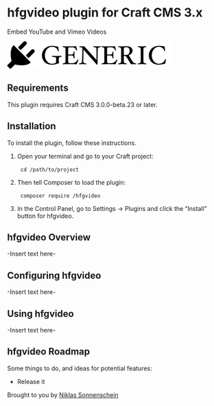 # hfgvideo plugin for Craft CMS 3.x

Embed YouTube and Vimeo Videos

![Screenshot](resources/img/plugin-logo.png)

## Requirements

This plugin requires Craft CMS 3.0.0-beta.23 or later.

## Installation

To install the plugin, follow these instructions.

1. Open your terminal and go to your Craft project:

        cd /path/to/project

2. Then tell Composer to load the plugin:

        composer require /hfgvideo

3. In the Control Panel, go to Settings → Plugins and click the “Install” button for hfgvideo.

## hfgvideo Overview

-Insert text here-

## Configuring hfgvideo

-Insert text here-

## Using hfgvideo

-Insert text here-

## hfgvideo Roadmap

Some things to do, and ideas for potential features:

* Release it

Brought to you by [Niklas Sonnenschein](https://niklassonnenschein.de)
